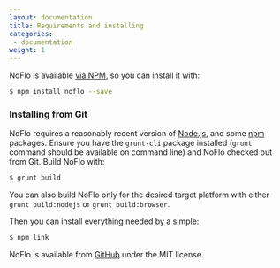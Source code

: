```yaml
---
layout: documentation
title: Requirements and installing
categories:
 - documentation
weight: 1
---
```

NoFlo is available [via NPM](https://npmjs.org/package/noflo), so you can install it with:

```bash
$ npm install noflo --save
```

### Installing from Git

NoFlo requires a reasonably recent version of [Node.js](http://nodejs.org/), and some [npm](http://npmjs.org/) packages. Ensure you have the `grunt-cli` package installed (`grunt` command should be available on command line) and NoFlo checked out from Git. Build NoFlo with:

```bash
$ grunt build
```

You can also build NoFlo only for the desired target platform with either `grunt build:nodejs` or `grunt build:browser`.

Then you can install everything needed by a simple:

```bash
$ npm link
```

NoFlo is available from [GitHub](https://github.com/noflo/noflo) under the MIT license.

